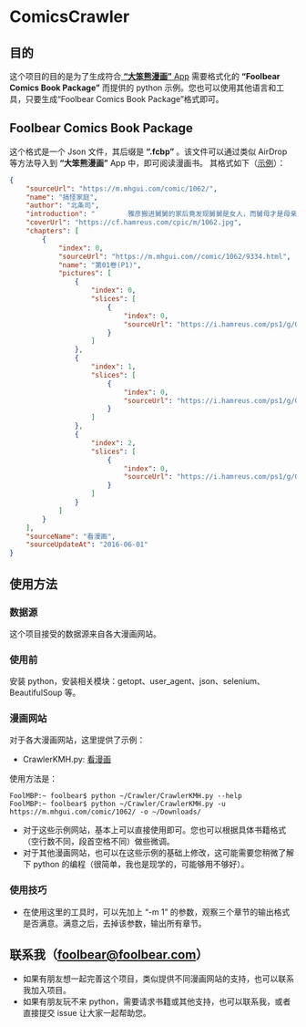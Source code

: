 # ComicsCrawler

## 目的
这个项目的目的是为了生成符合[ **“大笨熊漫画”**  App](https://apps.apple.com/us/app/FoolComics/id1567511821) 需要格式化的 **“Foolbear Comics Book Package”** 而提供的 python 示例。您也可以使用其他语言和工具，只要生成“Foolbear Comics Book Package”格式即可。

## Foolbear Comics Book Package
这个格式是一个 Json 文件，其后缀是 **“.fcbp”** 。该文件可以通过类似 AirDrop 等方法导入到 **“大笨熊漫画”**  App 中，即可阅读漫画书。
其格式如下（[示例](https://github.com/foolbear/ComicsCrawler/blob/main/%E6%90%9E%E6%80%AA%E5%AE%B6%E5%BA%AD.fcbp)）：
```json
{
    "sourceUrl": "https://m.mhgui.com/comic/1062/", 
    "name": "搞怪家庭", 
    "author": "北条司", 
    "introduction": "        雅彦搬进舅舅的家后竟发现舅舅是女人，而舅母才是母亲的弟弟，在这个特殊家庭的内，雅彦逐渐对漂亮的表妹产生了感情，但是面对性别颠倒的舅母和舅舅，表妹的性别成了雅彦的一大疑问，在探求表妹身份的同时，\"雅彦\"也逐渐开始男扮女装成了大学影视剧俱乐部的大明星，并且得到了黑社会老大的爱慕！？突然又出现了个女扮男装的帅哥出来追求他，总之发生在这家人身上的故事就是那么不可思议！", 
    "coverUrl": "https://cf.hamreus.com/cpic/m/1062.jpg", 
    "chapters": [
        {
            "index": 0, 
            "sourceUrl": "https://m.mhgui.com//comic/1062/9334.html", 
            "name": "第01卷(P1)", 
            "pictures": [
                {
                    "index": 0, 
                    "slices": [
                        {
                            "index": 0, 
                            "sourceUrl": "https://i.hamreus.com/ps1/g/GGJT/01/seemh-001-c97c.jpg.webp?e=1622628243&m=N6DO5FLjRvnTt36Ges0umg"
                        }
                    ]
                }, 
                {
                    "index": 1, 
                    "slices": [
                        {
                            "index": 0, 
                            "sourceUrl": "https://i.hamreus.com/ps1/g/GGJT/01/seemh-002-c7fd.png.webp?e=1622628243&m=N6DO5FLjRvnTt36Ges0umg"
                        }
                    ]
                }, 
                {
                    "index": 2, 
                    "slices": [
                        {
                            "index": 0, 
                            "sourceUrl": "https://i.hamreus.com/ps1/g/GGJT/01/seemh-003-96a7b.png.webp?e=1622628243&m=N6DO5FLjRvnTt36Ges0umg"
                        }
                    ]
                }
            ]
        }
    ], 
    "sourceName": "看漫画", 
    "sourceUpdateAt": "2016-06-01"
}
```

## 使用方法
### 数据源
这个项目接受的数据源来自各大漫画网站。

### 使用前
安装 python，安装相关模块：getopt、user_agent、json、selenium、BeautifulSoup 等。

### 漫画网站
对于各大漫画网站，这里提供了示例：  
* CrawlerKMH.py:  [看漫画](https://www.mhgui.com)

使用方法是：  
```shell
FoolMBP:~ foolbear$ python ~/Crawler/CrawlerKMH.py --help
FoolMBP:~ foolbear$ python ~/Crawler/CrawlerKMH.py -u https://m.mhgui.com/comic/1062/ -o ~/Downloads/
```

* 对于这些示例网站，基本上可以直接使用即可。您也可以根据具体书籍格式（空行数不同，段首空格不同）做些微调。  
* 对于其他漫画网站，也可以在这些示例的基础上修改，这可能需要您稍微了解下 python 的编程（很简单，我也是现学的，可能够用不够好）。

### 使用技巧
* 在使用这里的工具时，可以先加上 “-m 1” 的参数，观察三个章节的输出格式是否满意。满意之后，去掉该参数，输出所有章节。

## 联系我（foolbear@foolbear.com）
* 如果有朋友想一起完善这个项目，类似提供不同漫画网站的支持，也可以联系我加入项目。  
* 如果有朋友玩不来 python，需要请求书籍或其他支持，也可以联系我，或者直接提交 issue 让大家一起帮助您。

